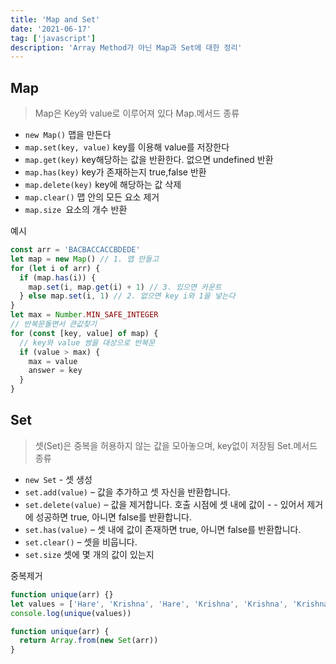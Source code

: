 ```yaml
---
title: 'Map and Set'
date: '2021-06-17'
tag: ['javascript']
description: 'Array Method가 아닌 Map과 Set에 대한 정리'
---
```


## Map

> Map은 Key와 value로 이루어져 있다
> Map.메서드 종류

- `new Map()` 맵을 만든다
- `map.set(key, value)` key를 이용해 value를 저장한다
- `map.get(key)` key해당하는 값을 반환한다. 없으면 undefined 반환
- `map.has(key)` key가 존재하는지 true,false 반환
- `map.delete(key)` key에 해당하는 값 삭제
- `map.clear()` 맵 안의 모든 요소 제거
- `map.size `요소의 개수 반환

예시

```js
const arr = 'BACBACCACCBDEDE'
let map = new Map() // 1. 맵 만들고
for (let i of arr) {
  if (map.has(i)) {
    map.set(i, map.get(i) + 1) // 3. 있으면 카운트
  } else map.set(i, 1) // 2. 없으면 key i와 1을 넣는다
}
let max = Number.MIN_SAFE_INTEGER
// 반복문돌면서 큰값찾기
for (const [key, value] of map) {
  // key와 value 쌍을 대상으로 반복문
  if (value > max) {
    max = value
    answer = key
  }
}
```

## Set

> 셋(Set)은 중복을 허용하지 않는 값을 모아놓으며, key없이 저장됨
> Set.메서드 종류

- `new Set` - 셋 생성
- `set.add(value)` – 값을 추가하고 셋 자신을 반환합니다.
- `set.delete(value)` – 값을 제거합니다. 호출 시점에 셋 내에 값이 - - 있어서 제거에 성공하면 true, 아니면 false를 반환합니다.
- `set.has(value)` – 셋 내에 값이 존재하면 true, 아니면 false를 반환합니다.
- `set.clear()` – 셋을 비웁니다.
- `set.size` 셋에 몇 개의 값이 있는지

중복제거

```js
function unique(arr) {}
let values = ['Hare', 'Krishna', 'Hare', 'Krishna', 'Krishna', 'Krishna', 'Hare', 'Hare', ':-O']
console.log(unique(values))
```

```js
function unique(arr) {
  return Array.from(new Set(arr))
}
```
